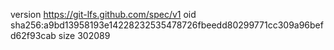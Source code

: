 version https://git-lfs.github.com/spec/v1
oid sha256:a9bd13958193e14228232535478726fbeedd80299771cc309a96befd62f93cab
size 302089
